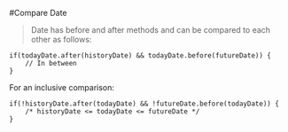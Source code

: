 #Compare Date
>Date has before and after methods and can be compared to each other as follows:
```
if(todayDate.after(historyDate) && todayDate.before(futureDate)) {
    // In between
}
```
For an inclusive comparison:
```
if(!historyDate.after(todayDate) && !futureDate.before(todayDate)) {
    /* historyDate <= todayDate <= futureDate */ 
}
```
